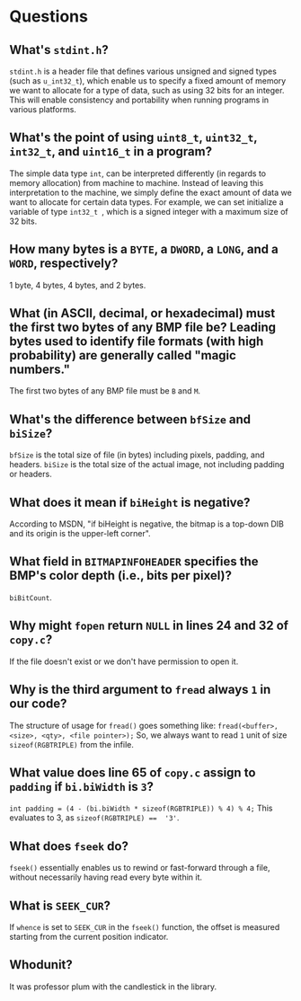 # Questions

## What's `stdint.h`?

`stdint.h` is a header file that defines various unsigned and signed types (such as `u_int32_t`), which enable us to specify
a fixed amount of memory we want to allocate for a type of data, such as using 32 bits for an integer. This will enable
consistency and portability when running programs in various platforms.

## What's the point of using `uint8_t`, `uint32_t`, `int32_t`, and `uint16_t` in a program?

The simple data type `int`, can be interpreted differently (in regards to memory allocation) from machine to machine.
Instead of leaving this interpretation to the machine, we simply define the exact amount of data we want to allocate for certain
data types. For example, we can set initialize a variable of type `int32_t `, which is a signed integer with a maximum size of
32 bits.

## How many bytes is a `BYTE`, a `DWORD`, a `LONG`, and a `WORD`, respectively?

1 byte, 4 bytes, 4 bytes, and 2 bytes.

## What (in ASCII, decimal, or hexadecimal) must the first two bytes of any BMP file be? Leading bytes used to identify file formats (with high probability) are generally called "magic numbers."

The first two bytes of any BMP file must be `B` and `M`.

## What's the difference between `bfSize` and `biSize`?

`bfSize` is the total size of file (in bytes) including pixels, padding, and headers.
`biSize` is the total size of the actual image, not including padding or headers.

## What does it mean if `biHeight` is negative?

According to MSDN, "if biHeight is negative, the bitmap is a top-down DIB and its origin is the upper-left corner".


## What field in `BITMAPINFOHEADER` specifies the BMP's color depth (i.e., bits per pixel)?

`biBitCount`.

## Why might `fopen` return `NULL` in lines 24 and 32 of `copy.c`?

If the file doesn't exist or we don't have permission to open it.

## Why is the third argument to `fread` always `1` in our code?

The structure of usage for `fread()` goes something like: `fread(<buffer>, <size>, <qty>, <file pointer>);`
So, we always want to read `1` unit of size `sizeof(RGBTRIPLE)` from the infile.

## What value does line 65 of `copy.c` assign to `padding` if `bi.biWidth` is `3`?

`int padding = (4 - (bi.biWidth * sizeof(RGBTRIPLE)) % 4) % 4;`
This evaluates to 3, as `sizeof(RGBTRIPLE) ==  '3'`.

## What does `fseek` do?

`fseek()` essentially enables us to rewind or fast-forward through a file, without necessarily having read every byte within it.

## What is `SEEK_CUR`?

If `whence` is set to `SEEK_CUR` in the `fseek()` function, the offset is measured starting from the
current position indicator.

## Whodunit?

It was professor plum with the candlestick in the library.
